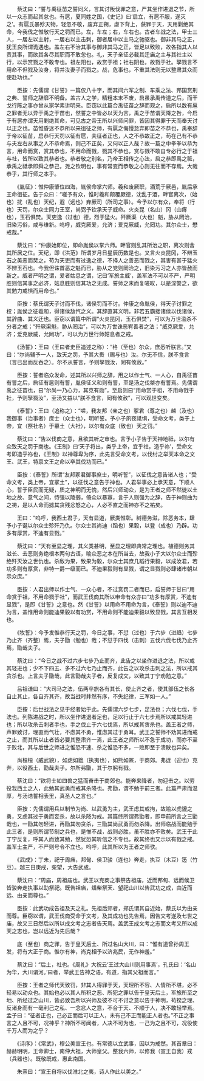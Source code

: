 <!-- { "loadSidebar": true } -->
　　蔡沈曰：“誓与禹征苗之誓同义，言其讨叛伐罪之意，严其坐作进退之节，所以一众志而起其怠也。有扈，夏同姓之国，《史记》曰‘启立，有扈不服，遂灭之’。有扈氏暴殄天物，轻忽不敬，废弃正朔，虐下背上，获罪于天，天用剿绝其命，今我伐之惟敬行天之罚而已。左，车左；右，车右也。古者车战之法，甲士三人，一居左以主射，一居右以主击刺，御者居中以主马之驰驱也。御非其马之正，犹王良所谓诡遇也。盖左右不治其事与御非其马之正，皆足以致败，故各指其人以责其事，而欲其各尽其职而不敢忽也。礼，天子亲征必载其迁庙之主与其社主以行，以示赏戮之不敢专也。祖左阳也，故赏于祖；社右阴也，故戮于社。孥戮言不用命不但戮及汝身，将并汝妻子而戮之。战，危事也，不重其法则无以整肃其众而使赴功也。”

　　臣按：先儒谓《甘誓》一篇仅八十字，而其间六军之制、车乘之法、邦国赏刑之典、誓师之辞靡不明备。盖古人之学，精粗本末不废，启虽承禹传道之后，而干戈行陈之事亦曾从家学素讲明来。臣窃以此篇合禹征苗之辞而观之，启所以数有扈之罪者无以异于禹之于苗也，然誓之中皆必以天为言，禹之于苗谓天降之咎，今启于有扈亦谓天用剿绝其命，可见古之帝王所以兴师问罪，皆因其得罪于天而奉天讨以正之也。苗惟昏迷不恭所以来徂征之师，有扈之侮慢怠弃即苗之不恭也，禹奉辞于帝以征苗，启恭行天罚以征有扈，夫征者正也，人之不恭故正之，苟在己有不恭与夫左右从事之人不恭命焉，则己不正矣，又何以正人哉？故一篇之中拳拳以恭为言，用命而赏，赏其恭也，不用命而戮，戮其不恭也，赏与戮不敢自专必行之于祖与社，皆所以致其恭者也。恭者敬之别名，乃帝王相传之心法，启之恭即禹之祗，承禹之祗承即舜之恭己，尧之钦明也，事有常变而恭敬之心则无往而不存焉。大哉恭乎，其行师之本乎。

　　《胤征》：惟仲康肇位四海，胤侯命掌六师。羲和废厥职，酒荒于厥邑，胤后承王命徂征。告于众曰：“嗟予有众，惟时羲和颠覆厥德，沈乱于酒，畔官离次，（始也）扰（乱也）天纪，遐（远也）弃厥司（所司之事）。今予以尔有众，奉将（行也）天罚，尔众士同力王室，尚弼予钦承天子威命。火炎昆（名山）冈（山瘠也），玉石俱焚。天吏逸（过也）德，烈于猛火。歼厥渠（大也）魁，胁从罔治，旧染污俗，咸与维新。呜呼，威克厥爱，允济；爱克厥威，允罔功。其尔众士，懋戒哉。”

　　蔡沈曰：“仲康始即位，即命胤侯以掌六师。畔官则乱其所治之职，离次则舍其所居之位。天纪，即《洪范》所谓岁月日星辰历数是也。又言火炎昆冈，不辨玉石之美恶而焚之，苟为天吏而有过逸之德，不择人之善恶而戮之，其害有甚于猛火不辨玉石也。今我但诛首恶之魁而已，胁从之党则罔治之，旧染污习之人亦皆赦而新之。威者严明之谓，爱者姑息之谓，记曰‘军旅主威’，盖军法不可以不严，严明胜则信其事之必济，姑息胜则信其功之无成。誓师之末而复嗟叹，以是深警之，欲其勉力戒惧而用命也。”

　　臣按：蔡氏谓天子讨而不伐，诸侯罚而不讨。仲康之命胤侯，得天子讨罪之权；胤侯之征羲和，得诸侯敌忾之义。其辞直其义明，非若五霸搂诸侯以伐诸侯，其辞曲、其义迂也。臣窃以谓篇中所谓“火炎昆冈，玉石俱焚”，可以为万世滥杀不分者之戒；“歼厥渠魁，胁从罔治”，可以为万世诛恶宥善者之法；“威克厥爱，允济；爱克厥威，允罔功”，可以为万世行师姑息者之戒。

　　《汤誓》：王曰（王曰者史臣追述之称）：“格（至也）尔众，庶悉听朕言。”又曰：“尔尚辅予一人，致天之罚，予其大赉（赐与也）汝。尔无不信，朕不食言（言已出而反吞之）。尔不从誓言，予则孥戮汝，罔有攸赦。”

　　臣按：誓者临众发命，述其所以兴师之辞，用之以作士气、一人心，自禹征苗有誓之后，启征有扈则有誓，胤侯征义和则有誓，至是汤之伐桀亦有誓焉。先儒谓禹之征苗也，曰“尔尚一乃心力，其克有勋”，至启则曰“用命赏于祖，不用命戮于社，予则孥戮汝”，至汤又益以“朕不食言，罔有攸赦”，可以观世变矣。

　　《泰誓》：王曰（追称之）：“嗟，我友邦（亲之也）冢君（尊之也）越（及也）我御事（治事者）庶士（众士也），明听誓。予小子夙夜祗惧，受命文考，类于上帝，宜（祭社名）于罼土（大社），以尔有众底（致也）天之罚。”

　　蔡沈曰：“告以伐商之意，且欲其听之审也。言予小子告于天神地祗，以尔有众致天之罚于商也。《王制》曰‘天子将出，类乎上帝，宜乎社，造乎祢’，受命文考即造乎祢也，《王制》以神尊卑为序，此先言受命文考，以伐纣之举天本命之文王、武王，特禀文王之命以卒其伐功而已。”

　　臣按：《泰誓》所谓“友邦冢君御事庶士，明听誓”，以征伐之意告诸人也；“受命文考，类上帝，宜冢土”，以征伐之意告于神也。人君举事必上承天意，下顺人心，誓于臣民而无疑，质之神明而无愧，然后兴师动众，是为王者之师不然徒以土地之故、意气之间，恃强以陵弱，倚众以暴寡，言于人则强为之辞，告于神则曲为之祷，是以人命而摅其贪残忿怒之心，人必不直之而神亦不之祐矣。

　　王曰：“呜呼，我西土君子，天有显道，厥类惟彰。树德务滋，除恶务本，肆予小子诞以尔众士殄歼乃仇。尔众士其尚迪（蹈也）果毅，以登（成也）乃辟。功多有厚赏，不迪有显戮。”

　　蔡沈曰：“天有至显之理，其义类甚明，至显之理即典常之理也。植德则务其滋长、去恶则务绝根本两句古语，喻众恶之本在所当去，故我小子大以尔众士而殄绝歼灭汝之世仇也。杀敌为果，致果为毅，尔众士其庶几蹈行果毅，以成汝君，若功多则有厚赏，非特一爵一级而已。不迪果毅则有显戮，谓之显戮则必肆诸市朝以示众庶。”

　　臣按：人君出师以作士气、一众心者，不过赏罚二者而已，启誓师于甘曰“用命赏于祖，不用命戮于社”，而武王伐商其所以申命有众亦曰“功多有厚赏，不迪有显戮”，是即《甘誓》之意也。然《甘誓》以用命不用命为言，《泰誓》则以迪不迪为言，盖惟用命则能迪果毅以有功赏，不用命则不能迪果毅以致显戮，其言互相发也。

　　《牧誓》：今予发惟恭行天之罚，今日之事，不愆（过也）于六步（进趋）七步乃止齐（齐整）焉，夫子勖（勉也）哉；不愆于四伐（击刺）五伐六伐七伐乃止齐焉，勖哉夫子。

　　蔡沈曰：“今日之战不过六步七步乃止而齐，此告之以坐作进退之法，所以戒其轻进也；少不下四五、多不过六七乃止而齐，此告之以攻杀击刺之法，所以戒其贪杀也。上言夫子勖哉，此言勖哉夫子者，反复成文，以致其丁宁劝勉之意。”

　　吕祖谦曰：“大司马之法，伍两卒旅各有其长，使止齐之者，使其部伍之长各自止其止，各自齐其齐，故当战时井然有序，不失纪律，三军如一人。”

　　臣按：后世战法之见于经者始于此。先儒谓六步七步，足法也；六伐七伐，手法也。列陈进战之时，所以坐作进退者足也，足以行止于六七步焉所以戒其轻进也；所以攻杀击刺者手也，手之伐止于六七伐焉，所以戒其贪杀也。盖王者之师，声罪致讨，理直而气壮，不虑其不勇，惟虑其过于勇耳。武王之誓师不劝其进而戒之止，而其所以止者皆必要其整肃齐一焉，此王者之师所以不急于成功，而亦不至于败北，其与后世之师进之惟恐不速、杀之惟恐不多，一败即至于溃散也异矣。

　　尚桓桓（威武貌），如虎如貔（执夷也），如熊如罴，于商郊。弗迓（迎也）克奔，以役西土，勖哉夫子。尔所弗勖，其于尔躬有戮。

　　蔡沈曰：“欲将士如四兽之猛而奋击于商郊也。能奔来降者，勿迎击之。以劳役我西土之人，此勉其武勇而戒其杀降也。弗勖，谓不勉于前三者。此篇严肃而温厚，与汤诰誓相表里，真圣人之言也。”

　　臣按：先儒谓用兵以制节为尚、以武勇为主，武王虑其或拘，故喻以虎貔之勇，又虑其过于勇而妄杀，故以杀降为戒。其篇终所谓弗勖者，即申前所言之三勖哉也，一勖其勿轻进，再勖其勿贪杀，三勖其尚武勇而勿杀降。出师临战而能勉于此三者，是则所谓节制之兵也，是惟不战，战则必胜，虽不胜亦不败矣。武王于此丁宁反复，呼其人而致其勉，然犹恐其听信之不专也，故其终也又示以有戮之戒。盖军士主严，不严则号令不立也。呜呼，此其所以为王者之师欤。

　　《武成》：丁未，祀于周庙，邦甸、侯卫骏（连也）奔走，执豆（木豆）笾（竹豆）。越三日庚戌，柴望，大告武成。

　　蔡沈曰：“周庙，周祖庙也。武王以克商之事祭告祖庙，近而邦甸、远而候卫皆骏奔走执事以助祭祀。既告祖庙，燔柴祭天、望祀山川以告武功之成，由近而远、由亲而尊也。”

　　臣按：此武功成告祖及天之礼。先祖后郊者，郑氏谓其自近始，蔡氏以为由亲而尊。臣窃以谓，武王伐商受命于文考，及其成功也先告焉，因告文考遂及七世之庙，故又三日然后以所以成文考之志者告天焉。盖武王成文考之志而文考又所以成天之志也，岂以远近为先后哉？

　　底（至也）商之罪，告于皇天后土、所过名山大川，曰：“惟有道曾孙周王发，将有大正于商。惟尔有神，尚克相予以济兆民，无作神羞。”

　　蔡沈曰：“后土，社也。《周礼》大祝云‘王过大山川则用事焉’，孔氏曰：‘名山为华，大川谓河。’曰者，举武王告神之语。有道，指其父祖而言。”

　　臣按：王者之师代天致罚，非其人得罪于天，天理所不容、人情所不堪，必不轻易以动众也。其始也必以其人所积之恶、所犯之罪以告于皇天后土，军旅所至之地、所经过之山川，皆必致吾所以兴师及彼不可不讨之意以告于神明，苟揆之理、反诸身而有一毫利己之私、一念忿人之意，不合于天、不顺于人，决不敢轻举焉。孟子曰：“征者正也，己必正而后可以正人，未有己不正而能正人者也。”不正之事言之人且不可，况神乎？神所不可闻者，人决不可为也，一己为之且不可，况役使千万人而为之乎？

　　《诗序》：《常武》，穆公美宣王也。有常德以立武事，因以为戒然。其首章曰：赫赫明明，王命卿士，南仲大祖，大师皇父。整我六师，以修我（宣王自我）戎（兵器也）。既敬既戒，惠此南国。

　　朱熹曰：“宣王自将以伐淮北之夷，诗人作此以美之。”

